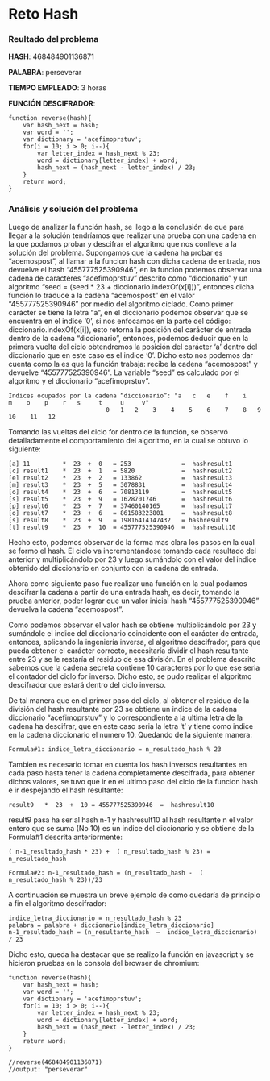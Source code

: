 # Reto Hash

### Reultado del problema

**HASH**: 468484901136871

**PALABRA**: perseverar

**TIEMPO EMPLEADO**: 3 horas

**FUNCIÓN DESCIFRADOR**:

```
function reverse(hash){
    var hash_next = hash;
    var word = '';
    var dictionary = 'acefimoprstuv';
    for(i = 10; i > 0; i--){
        var letter_index = hash_next % 23;
        word = dictionary[letter_index] + word;
        hash_next = (hash_next - letter_index) / 23;
    }
    return word;
}
```

### Análisis y solución del problema

Luego de analizar la función hash, se llego a la conclusión de que para llegar a la solución tendríamos que realizar una prueba con una cadena en la que podamos probar y descifrar el algoritmo que nos conlleve a la solución del problema. Supongamos que la cadena ha probar es “acemospost”, al llamar a la funcion hash con dicha cadena de entrada, nos devuelve el hash “455777525390946”, en la función podemos observar una cadena de caracteres “acefimoprstuv” descrito como “diccionario” y un algoritmo “seed = (seed * 23 + diccionario.indexOf(x[i]))”, entonces dicha función lo traduce a la cadena “acemospost” en el valor “455777525390946” por medio del algoritmo ciclado. Como primer carácter se tiene la letra “a”, en el diccionario podemos observar que se encuentra en el indice ‘0’, si nos enfocamos en la parte del código: diccionario.indexOf(x[i]), esto retorna la posición del carácter de entrada dentro de la cadena “diccionario”, entonces, podemos deducir que en la primera vuelta del ciclo obtendremos la posición del carácter ‘a’ dentro del diccionario que en este caso es el indice ‘0’. Dicho esto nos podemos dar cuenta como la es que la función trabaja: recibe la cadena “acemospost” y devuelve “455777525390946”. La variable “seed” es calculado por el algoritmo y el diccionario “acefimoprstuv”. 
```
Indices ocupados por la cadena “diccionario”: "a   c   e    f    i    m    o    p    r   s     t     u     v"
					       0   1   2    3    4    5    6    7    8   9     10    11   12
```
Tomando las vueltas del ciclo for dentro de la función, se observó detalladamente el comportamiento del algoritmo, en la cual se obtuvo lo siguiente:
```
[a] 11         *  23  +  0   = 253              =  hashresult1
[c] result1    *  23  +  1   = 5820             =  hashresult2
[e] result2    *  23  +  2   = 133862           =  hashresult3
[m] result3    *  23  +  5   = 3078831          =  hashresult4
[o] result4    *  23  +  6   = 70813119         =  hashresult5
[s] result5    *  23  +  9   = 1628701746       =  hashresult6
[p] result6    *  23  +  7   = 37460140165      =  hashresult7
[o] result7    *  23  +  6   = 861583223801     =  hashresult8
[s] result8    *  23  +  9   = 19816414147432   = hashresult9
[t] result9    *  23  +  10  = 455777525390946  =  hashresult10
```
Hecho esto, podemos observar de la forma mas clara los pasos en la cual se formo el hash. El ciclo va incrementándose tomando cada resultado del anterior y multiplicándolo por 23 y luego sumándolo con el valor del indice obtenido del diccionario en conjunto con la cadena de entrada.

Ahora como siguiente paso fue realizar una función en la cual podamos descifrar la cadena a partir de una entrada hash, es decir, tomando la prueba anterior, poder lograr que un valor inicial hash “455777525390946” devuelva la cadena “acemospost”. 

Como podemos observar el valor hash se obtiene multiplicándolo por 23 y sumándole el indice del diccionario coincidente con el carácter de entrada, entonces, aplicando la ingeniería inversa, el algoritmo descifrador, para que pueda obtener el carácter correcto, necesitaría dividir el hash resultante entre 23 y se le restaría el residuo de esa división. En el problema descrito sabemos que la cadena secreta contiene 10 caracteres por lo que ese seria el contador del ciclo for inverso. Dicho esto, se pudo realizar el algoritmo descifrador que estará dentro del ciclo inverso.


De tal manera que en el primer paso del ciclo, al obtener el residuo de la división del hash resultante por 23 se obtiene un indice de la cadena  diccionario “acefimoprstuv” y lo correspondiente a la ultima letra de la cadena ha descifrar, que en este caso seria la letra ‘t’ y tiene como indice en la cadena diccionario el numero 10. Quedando de la siguiente manera:
```
Formula#1: indice_letra_diccionario = n_resultado_hash % 23
```
Tambien es necesario tomar en cuenta los hash inversos resultantes en cada paso hasta tener la cadena completamente descifrada, para obtener dichos valores, se tuvo que ir en el ultimo paso del ciclo de la funcion hash e ir despejando el hash resultante:
```
result9   *  23  +  10 = 455777525390946  =  hashresult10
```
result9 pasa ha ser al hash n-1 y hashresult10 al hash resultante n
el valor entero que se suma (No 10)  es un indice del diccionario y se obtiene de la Formula#1 descrita anteriormente:
```
( n-1_resultado_hash * 23) +  ( n_resultado_hash % 23) =  n_resultado_hash

Formula#2: n-1_resultado_hash = (n_resultado_hash -  ( n_resultado_hash % 23))/23
```
A continuación se muestra un breve ejemplo de como quedaría de principio a fin el algoritmo descifrador:
```
indice_letra_diccionario = n_resultado_hash % 23
palabra = palabra + diccionario[indice_letra_diccionario]
n-1_resultado_hash = (n_resultante_hash  –  indice_letra_diccionario) / 23 
```
Dicho esto, queda ha destacar que se realizo la función en javascript y se hicieron pruebas en la consola del browser de chromium:

```
function reverse(hash){
    var hash_next = hash;
    var word = '';
    var dictionary = 'acefimoprstuv';
    for(i = 10; i > 0; i--){
        var letter_index = hash_next % 23;
        word = dictionary[letter_index] + word;
        hash_next = (hash_next - letter_index) / 23;
    }
    return word;
}

//reverse(468484901136871)
//output: "perseverar"
```
